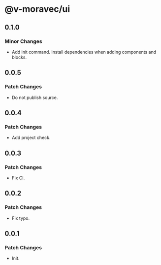 # @v-moravec/ui

## 0.1.0

### Minor Changes

- Add init command. Install dependencies when adding components and blocks.

## 0.0.5

### Patch Changes

- Do not publish source.

## 0.0.4

### Patch Changes

- Add project check.

## 0.0.3

### Patch Changes

- Fix CI.

## 0.0.2

### Patch Changes

- Fix typo.

## 0.0.1

### Patch Changes

- Init.
